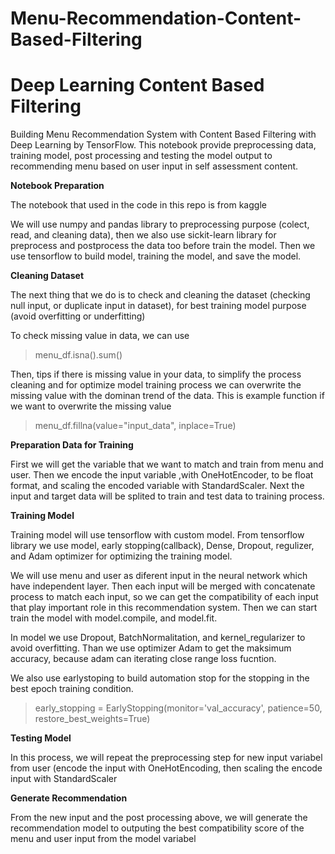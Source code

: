 # Menu-Recommendation-Content-Based-Filtering

# Deep Learning Content Based Filtering

Building Menu Recommendation System with Content Based Filtering with Deep Learning by TensorFlow. This notebook provide preprocessing data, training model, post processing and testing the model output to recommending menu based on user input in self assessment content.

**Notebook Preparation**

The notebook that used in the code in this repo is from kaggle

We will use numpy and pandas library to preprocessing purpose (colect, read, and cleaning data), then we also use sickit-learn library for preprocess and postprocess the data too before train the model. Then we use tensorflow to build model, training the model, and save the model.

**Cleaning Dataset**

The next thing that we do is to check and cleaning the dataset (checking null input, or duplicate input in dataset), for best training model purpose (avoid overfitting or underfitting)

To check missing value in data, we can use 
> menu_df.isna().sum()

Then, tips if there is missing value in your data, to simplify the process cleaning and for optimize model training process we can overwrite the missing value with the dominan trend of the data. This is example function if we want to overwrite the missing value
> menu_df.fillna(value="input_data", inplace=True)

**Preparation Data for Training**

First we will get the variable that we want to match and train from menu and user. Then we encode the input variable ,with OneHotEncoder, to be float format, and scaling the encoded variable with StandardScaler. Next the input and target data will be splited to train and test data to training process.

**Training Model**

Training model will use tensorflow with custom model. From tensorflow library we use model, early stopping(callback), Dense, Dropout, regulizer, and Adam optimizer for optimizing the training model.

We will use menu and user as diferent input in the neural network which have independent layer. Then each input will be merged with concatenate process to match each input, so we can get the compatibility of each input that play important role in this recommendation system. Then we can start train the model with model.compile, and model.fit.

In model we use Dropout, BatchNormalitation, and kernel_regularizer to avoid overfitting. Than we use optimizer Adam to get the maksimum accuracy, because adam can iterating close range loss fucntion.

We also use earlystoping to build automation stop for the stopping in the best epoch training condition.
> early_stopping = EarlyStopping(monitor='val_accuracy', patience=50, restore_best_weights=True)

**Testing Model**

In this process, we will repeat the preprocessing step for new input variabel from user (encode the input with OneHotEncoding, then scaling the encode input with StandardScaler

**Generate Recommendation**

From the new input and the post processing above, we will generate the recommendation model to outputing the best compatibility score of the menu and user input from the model variabel

